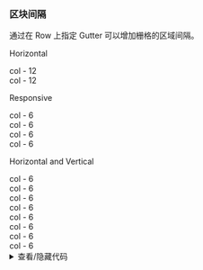 ### 区块间隔

通过在 <yc-tag>Row</yc-tag> 上指定 <yc-tag>Gutter</yc-tag> 可以增加栅格的区域间隔。

<div class="cell-demo vp-raw">
 <div>
    <p>Horizontal</p>
    <yc-row class="grid-demo" :gutter="24">
      <yc-col :span="12">
        <div>col - 12</div>
      </yc-col>
      <yc-col :span="12">
        <div>col - 12</div>
      </yc-col>
    </yc-row>
    <p>Responsive</p>
    <yc-row class="grid-demo" :gutter="{ md: 8, lg: 24, xl: 32 }">
      <yc-col :span="6">
        <div>col - 6</div>
      </yc-col>
      <yc-col :span="6">
        <div>col - 6</div>
      </yc-col>
      <yc-col :span="6">
        <div>col - 6</div>
      </yc-col>
      <yc-col :span="6">
        <div>col - 6</div>
      </yc-col>
    </yc-row>
    <p>Horizontal and Vertical</p>
    <yc-row class="grid-demo" :gutter="[24, 12]">
      <yc-col :span="6">
        <div>col - 6</div>
      </yc-col>
      <yc-col :span="6">
        <div>col - 6</div>
      </yc-col>
      <yc-col :span="6">
        <div>col - 6</div>
      </yc-col>
      <yc-col :span="6">
        <div>col - 6</div>
      </yc-col>
      <yc-col :span="6">
        <div>col - 6</div>
      </yc-col>
      <yc-col :span="6">
        <div>col - 6</div>
      </yc-col>
      <yc-col :span="6">
        <div>col - 6</div>
      </yc-col>
      <yc-col :span="6">
        <div>col - 6</div>
      </yc-col>
    </yc-row>
  </div>
</div>

<style scoped>
.grid-demo .yc-col {
  height: 48px;
  color: var(--color-white);
}
.grid-demo .yc-col > div {
  display: flex;
  align-items: center;
  justify-content: center;
  height: 100%;
}
.grid-demo .yc-col:nth-child(2n) > div {
  background-color: rgba(var(--arcoblue-6), 0.9);
}
.grid-demo .yc-col:nth-child(2n + 1) > div {
  background-color: var(--color-primary-light-4);
}
</style>

<details>
<summary>查看/隐藏代码</summary>

```vue
<template>
  <div>
    <p>Horizontal</p>
    <yc-row
      class="grid-demo"
      :gutter="24">
      <yc-col :span="12">
        <div>col - 12</div>
      </yc-col>
      <yc-col :span="12">
        <div>col - 12</div>
      </yc-col>
    </yc-row>
    <p>Responsive</p>
    <yc-row
      class="grid-demo"
      :gutter="{ md: 8, lg: 24, xl: 32 }">
      <yc-col :span="6">
        <div>col - 6</div>
      </yc-col>
      <yc-col :span="6">
        <div>col - 6</div>
      </yc-col>
      <yc-col :span="6">
        <div>col - 6</div>
      </yc-col>
      <yc-col :span="6">
        <div>col - 6</div>
      </yc-col>
    </yc-row>
    <p>Horizontal and Vertical</p>
    <yc-row
      class="grid-demo"
      :gutter="[24, 12]">
      <yc-col :span="6">
        <div>col - 6</div>
      </yc-col>
      <yc-col :span="6">
        <div>col - 6</div>
      </yc-col>
      <yc-col :span="6">
        <div>col - 6</div>
      </yc-col>
      <yc-col :span="6">
        <div>col - 6</div>
      </yc-col>
      <yc-col :span="6">
        <div>col - 6</div>
      </yc-col>
      <yc-col :span="6">
        <div>col - 6</div>
      </yc-col>
      <yc-col :span="6">
        <div>col - 6</div>
      </yc-col>
      <yc-col :span="6">
        <div>col - 6</div>
      </yc-col>
    </yc-row>
  </div>
</template>

<style scoped>
.grid-demo .yc-col {
  height: 48px;
  color: var(--color-white);
}
.grid-demo .yc-col > div {
  display: flex;
  align-items: center;
  justify-content: center;
  height: 100%;
}
.grid-demo .yc-col:nth-child(2n) > div {
  background-color: rgba(var(--arcoblue-6), 0.9);
}
.grid-demo .yc-col:nth-child(2n + 1) > div {
  background-color: var(--color-primary-light-4);
}
</style>
```

</details>
